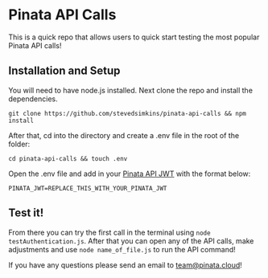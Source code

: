 # Pinata API Calls
This is a quick repo that allows users to quick start testing the most popular Pinata API calls! 

## Installation and Setup
You will need to have node.js installed. Next clone the repo and install the dependencies.

```git clone https://github.com/stevedsimkins/pinata-api-calls && npm install```

After that, cd into the directory and create a .env file in the root of the folder:

```cd pinata-api-calls && touch .env```

Open the .env file and add in your [Pinata API JWT](https://knowledge.pinata.cloud/en/articles/6191471-how-to-create-an-pinata-api-key) with the format below:

```PINATA_JWT=REPLACE_THIS_WITH_YOUR_PINATA_JWT```

## Test it! 

From there you can try the first call in the terminal using ```node testAuthentication.js```. After that you can open any of the API calls, make adjustments and use ```node name_of_file.js``` to run the API command!

If you have any questions please send an email to [team@pinata.cloud](mailto:team@pinata.cloud)!
